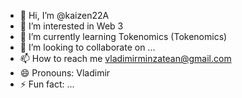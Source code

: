 - 👋 Hi, I’m @kaizen22A
- 👀 I’m interested in Web 3
- 🌱 I’m currently learning Tokenomics (Tokenomics)
- 💞️ I’m looking to collaborate on ...
- 📫 How to reach me vladimirminzatean@gmail.com 
- 😄 Pronouns: Vladimir 
- ⚡ Fun fact: ...

<!---
kaizen22A/kaizen22A is a ✨ special ✨ repository because its `README.md` (this file) appears on your GitHub profile.
You can click the Preview link to take a look at your changes.
--->
